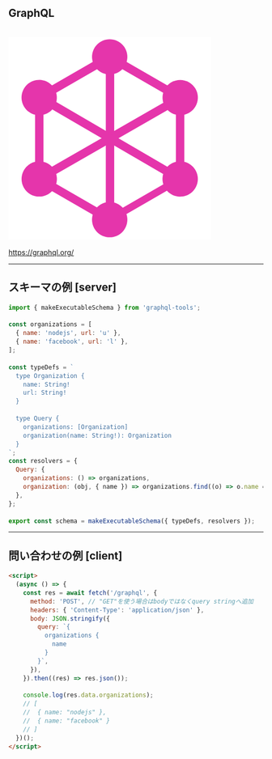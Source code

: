 <!-- sectionTitle: GraphQL -->

## GraphQL

<br />

<img src="../images/graphql-logo.png" class="logo" />

<br />

https://graphql.org/

---

<!-- note
graphqlはquery, mutation, subscriptionを持ちます。
queryはデータの取得
mutationはデータの変更
subscriptionはデータの購読
-->

## スキーマの例 [server]

```js
import { makeExecutableSchema } from 'graphql-tools';

const organizations = [
  { name: 'nodejs', url: 'u' },
  { name: 'facebook', url: 'l' },
];

const typeDefs = `
  type Organization {
    name: String!
    url: String!
  }

  type Query {
    organizations: [Organization]
    organization(name: String!): Organization
  }
`;
const resolvers = {
  Query: {
    organizations: () => organizations,
    organization: (obj, { name }) => organizations.find((o) => o.name === name),
  },
};

export const schema = makeExecutableSchema({ typeDefs, resolvers });
```

---

## 問い合わせの例 [client]

```html
<script>
  (async () => {
    const res = await fetch('/graphql', {
      method: 'POST', // "GET"を使う場合はbodyではなくquery stringへ追加
      headers: { 'Content-Type': 'application/json' },
      body: JSON.stringify({
        query: `{
          organizations {
            name
          }
        }`,
      }),
    }).then((res) => res.json());

    console.log(res.data.organizations);
    // [
    //  { name: "nodejs" },
    //  { name: "facebook" }
    // ]
  })();
</script>
```
